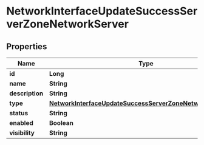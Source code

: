 

# NetworkInterfaceUpdateSuccessServerZoneNetworkServer

## Properties

Name | Type | Description | Notes
------------ | ------------- | ------------- | -------------
**id** | **Long** |  |  [optional]
**name** | **String** |  |  [optional]
**description** | **String** |  |  [optional]
**type** | [**NetworkInterfaceUpdateSuccessServerZoneNetworkServerType**](NetworkInterfaceUpdateSuccessServerZoneNetworkServerType.md) |  |  [optional]
**status** | **String** |  |  [optional]
**enabled** | **Boolean** |  |  [optional]
**visibility** | **String** |  |  [optional]



